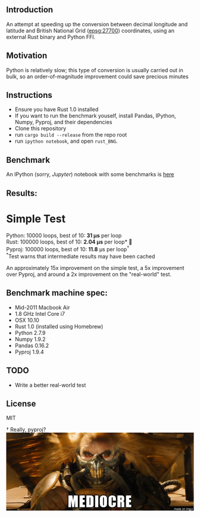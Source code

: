 ## Introduction

An attempt at speeding up the conversion between decimal longitude and latitude and British National Grid ([epsg:27700](http://spatialreference.org/ref/epsg/osgb-1936-british-national-grid/)) coordinates, using an external Rust binary and Python FFI.

## Motivation

Python is relatively slow; this type of conversion is usually carried out in bulk, so an order-of-magnitude improvement could save precious minutes

## Instructions

- Ensure you have Rust 1.0 installed
- If you want to run the benchmark youself, install Pandas, IPython, Numpy, Pyproj, and their dependencies
- Clone this repository
- run `cargo build --release` from the repo root
- run `ipython notebook`, and open `rust_BNG`.

## Benchmark
An IPython (sorry, *Jupyter*) notebook with some benchmarks is [here](rust_BNG.ipynb)

## Results:

# Simple Test
Python: 10000 loops, best of 10: **31 µs** per loop  
Rust: 100000 loops, best of 10: **2.04 µs** per loop* 💅  
Pyproj: 100000 loops, best of 10: **11.8** µs per loop<sup>†</sup>  
<sup>*</sup>Test warns that intermediate results may have been cached  

An approximately 15x improvement on the simple test, a 5x improvement over Pyproj, and around a 2x improvement on the "real-world" test.

## Benchmark machine spec:

- Mid-2011 Macbook Air
- 1.8 GHz Intel Core i7
- OSX 10.10
- Rust 1.0 (installed using Homebrew)
- Python 2.7.9
- Numpy 1.9.2
- Pandas 0.16.2
- Pyproj 1.9.4

## TODO

- Write a better real-world test

## License
MIT

† Really, pyproj?  
[![mediocre](mediocre.png)]( "MEDIOCRE")
